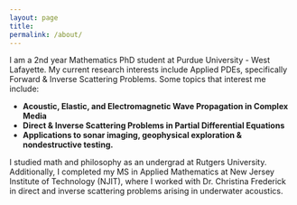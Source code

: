 ```yaml
---
layout: page
title: 
permalink: /about/
---
```


  
  
  
    
    
I am a 2nd year Mathematics PhD student at Purdue University - West Lafayette. My current research interests include Applied PDEs, specifically Forward & Inverse Scattering Problems. Some topics that interest me include:

- **Acoustic, Elastic, and Electromagnetic Wave Propagation in Complex Media**
- **Direct & Inverse Scattering Problems in Partial Differential Equations**
- **Applications to sonar imaging, geophysical exploration & nondestructive testing.**

I studied math and philosophy as an undergrad at Rutgers University. Additionally, I completed my MS in Applied Mathematics at New Jersey Institute of Technology (NJIT), where I worked with Dr. Christina Frederick in direct and inverse scattering problems arising in underwater acoustics.


